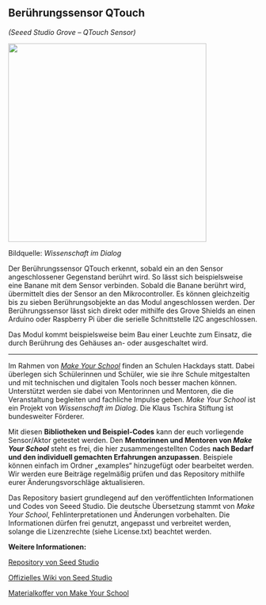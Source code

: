 Berührungssensor QTouch
----
*(Seeed Studio Grove – QTouch Sensor)*

<img src=https://www.makeyourschool.de/wp-content/uploads/2018/10/57_beruehrungssensor_qtouch-1024x1024.jpg width=400px>

Bildquelle: *Wissenschaft im Dialog*

Der Berührungssensor QTouch erkennt, sobald ein an den Sensor angeschlossener Gegenstand berührt wird. So lässt sich beispielsweise eine Banane mit dem Sensor verbinden. Sobald die Banane berührt wird, übermittelt dies der Sensor an den Mikrocontroller. Es können gleichzeitig bis zu sieben Berührungsobjekte an das Modul angeschlossen werden. Der Berührungssensor lässt sich direkt oder mithilfe des Grove Shields an einen Arduino oder Raspberry Pi über die serielle Schnittstelle I2C angeschlossen.

Das Modul kommt beispielsweise beim Bau einer Leuchte zum Einsatz, die durch Berührung des Gehäuses an- oder ausgeschaltet wird.

----

Im Rahmen von [*Make Your School*](https://www.makeyourschool.de/) finden an Schulen Hackdays statt. Dabei überlegen sich Schülerinnen und Schüler, wie sie ihre Schule mitgestalten und mit technischen und digitalen Tools noch besser machen können. Unterstützt werden sie dabei von Mentorinnen und Mentoren, die die Veranstaltung begleiten und fachliche Impulse geben. *Make Your School* ist ein Projekt von *Wissenschaft im Dialog*. Die Klaus Tschira Stiftung ist bundesweiter Förderer.

Mit diesen **Bibliotheken und Beispiel-Codes** kann der euch vorliegende Sensor/Aktor getestet werden. Den **Mentorinnen und Mentoren von *Make Your School*** steht es frei, die hier zusammengestellten Codes **nach Bedarf und den individuell gemachten Erfahrungen anzupassen**. Beispiele können einfach im Ordner „examples“ hinzugefügt oder bearbeitet werden. Wir werden eure Beiträge regelmäßig prüfen und das Repository mithilfe eurer Änderungsvorschläge aktualisieren.

Das Repository basiert grundlegend auf den veröffentlichten Informationen und Codes von Seeed Studio. Die deutsche Übersetzung stammt von *Make Your School*, Fehlinterpretationen und Änderungen vorbehalten. Die Informationen dürfen frei genutzt, angepasst und verbreitet werden, solange die Lizenzrechte (siehe License.txt) beachtet werden.


**Weitere Informationen:**

[Repository von Seed Studio](https://github.com/Seeed-Studio/Seeed_QTouch)

[Offizielles Wiki von Seed Studio](http://wiki.seeedstudio.com/Grove-Q_Touch_Sensor/)

[Materialkoffer von Make Your School](https://www.makeyourschool.de/material/beruehrungssensor-qtouch/)
